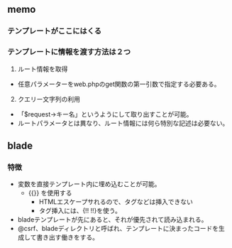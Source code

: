 ## memo 
### テンプレートがここにはくる

### テンプレートに情報を渡す方法は２つ
1. ルート情報を取得
- 任意パラメーターをweb.phpのget関数の第一引数で指定する必要ある。

2. クエリー文字列の利用
- 「$request->キー名」というようにして取り出すことが可能。
- ルートパラメータとは異なり、ルート情報には何ら特別な記述は必要ない。

## blade
### 特徴
- 変数を直接テンプレート内に埋め込むことが可能。
  - {{}} を使用する
    - HTMLエスケープサれるので、タグなどは挿入できない
    - タグ挿入には、{!!  !!}を使う。
- bladeテンプレートが先にあると、それが優先されて読み込まれる。
- @csrf、bladeディレクトリと呼ばれ、テンプレートに決まったコードを生成して書き出す働きをする。